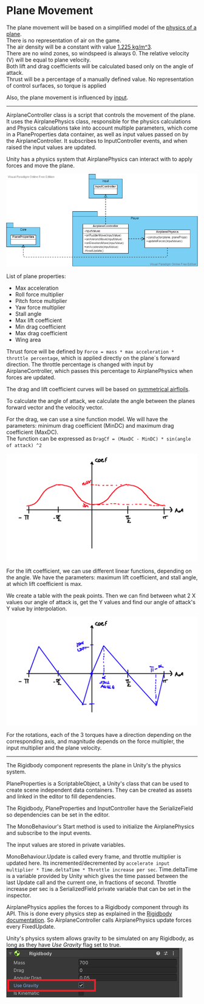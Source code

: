 # Plane Movement

The plane movement will be based on a simplified model of the [physics of a plane](plane_physics.md). <br>
There is no representation of air on the game. <br>
The air density will be a constant with value [1.225 kg/m^3][2]. <br>
There are no wind zones, so windspeed is always 0. The relative velocity (V) will be equal to plane velocity. <br>
Both lift and drag coefficients will be calculated based only on the angle of attack. <br>
Thrust will be a percentage of a manually defined value.
No representation of control surfaces, so torque is applied

Also, the plane movement is influenced by [input](input.md).

---

AirplaneController class is a script that controls the movement of the plane.
It uses the AirplanePhysics class, responsible for the physics calculations and 
Physics calculations take into account multiple parameters, which come in a PlaneProperties data container, as well as input values passed on by the AirplaneController.
It subscribes to InputController events, and when raised the input values are updated.

Unity has a physics system that AirplanePhysics can interact with to apply forces and move the plane.

![class diagram](MovementImages/plane_movement_class_diagram.png)

List of plane properties:
- Max acceleration
- Roll force multiplier
- Pitch force multiplier
- Yaw force multiplier
- Stall angle
- Max lift coefficient
- Min drag coefficient
- Max drag coefficient
- Wing area

Thrust force will be defined by `Force = mass * max acceleration * throttle percentage`, which is applied directly on the plane´s forward direction.
The throttle percentage is changed with input by AirplaneController, which passes this percentage to AirplanePhysics when forces are updated.


The drag and lift coefficient curves will be based on [symmetrical airfloils][3].

To calculate the angle of attack, we calculate the angle between the planes forward vector and the velocity vector.


For the drag, we can use a sine function model. We will have the parameters: minimum drag coefficient (MinDC) and maximum drag coefficient (MaxDC). <br>
The function can be expressed as `DragCf = (MaxDC - MinDC) * sin(angle of attack) ^2`

![drag curve](MovementImages/functionsDrag.png)

For the lift coefficient, we can use different linear functions, depending on the angle.
We have the parameters: maximum lift coefficient, and stall angle, at which lift coefficient is max.

We create a table with the peak points. Then we can find between what 2 X values our angle of attack is, get the Y values and find our angle of attack's Y value by interpolation.

![lift curve](MovementImages/functionsLift.png)


For the rotations, each of the 3 torques have a direction depending on the corresponding axis, and magnitude depends on the force multipler, the input multiplier and the plane velocity.

---

The Rigidbody component represents the plane in Unity's the physics system.

PlaneProperties is a ScriptableObject, a Unity's class that can be used to create scene independent data containers. They can be created as assets and linked in the editor to fill dependencies.

The Rigidbody, PlaneProperties and InputController have the SerializeField so dependencies can be set in the editor.

The MonoBehaviour's Start method is used to initialize the AirplanePhysics and subscribe to the input events.

The input values are stored in private variables.

MonoBehaviour.Update is called every frame, and throttle multiplier is updated here.
Its incremented/decremented by `accelerate input multiplier * Time.deltaTime * Throttle increase per sec`.
Time.deltaTime is a variable provided by Unity which gives the time passed between the last Update call and the current one, in fractions of second.
Throttle increase per sec is a SerializedField private variable that can be set in the inspector.

AirplanePhysics applies the forces to a Rigidbody component through its API.
This is done every physics step as explained in the [Rigidbody documentation][1]. So AirplaneController calls AirplanePhysics update forces every FixedUpdate.

Unity's physics system allows gravity to be simulated on any Rigidbody, as long as they have *Use Gravity* flag set to true. <br>
![use_gravity](MovementImages/use_gravity.png)


[1]: https://docs.unity3d.com/2021.1/Documentation/ScriptReference/Rigidbody.html
[2]: https://en.wikipedia.org/wiki/Density_of_air
[3]: http://airfoiltools.com/search/index?m%5BmaxCamber%5D=0&m%5Bsort%5D=5
